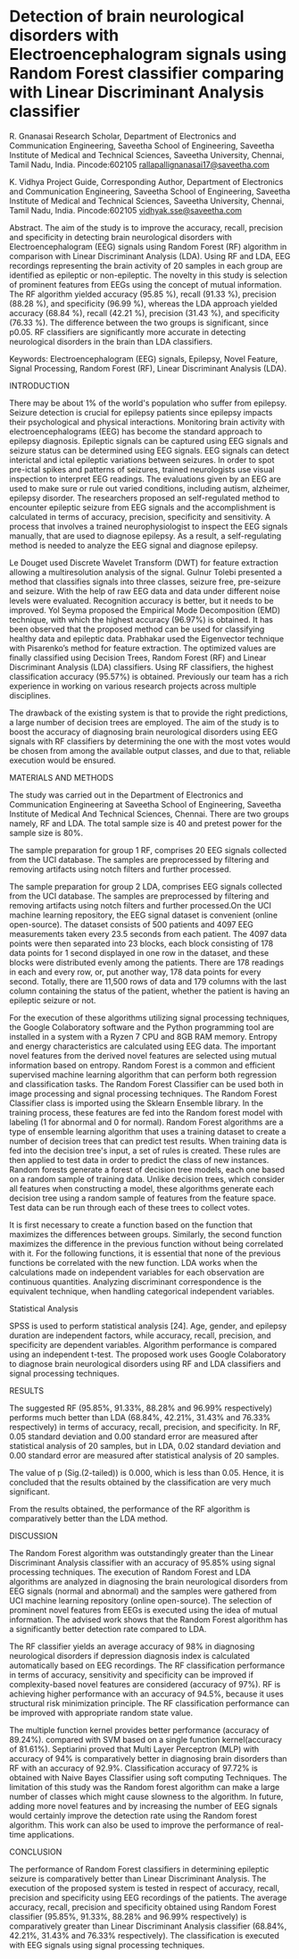 # Detection of brain neurological disorders with Electroencephalogram signals using Random Forest classifier comparing with Linear Discriminant Analysis classifier

R. Gnanasai
Research Scholar,
Department of Electronics and Communication Engineering, 
Saveetha School of Engineering,
Saveetha Institute of Medical and Technical Sciences, 
Saveetha University, Chennai, Tamil Nadu, India. Pincode:602105
rallapallignanasai17@saveetha.com


K. Vidhya
Project Guide, Corresponding Author,
Department of Electronics and Communication Engineering, 
Saveetha School of Engineering,
Saveetha Institute of Medical and Technical Sciences, 
Saveetha University, Chennai, Tamil Nadu, India. Pincode:602105
vidhyak.sse@saveetha.com


Abstract. The aim of the study is to improve the accuracy, recall, precision and specificity in detecting brain neurological disorders with Electroencephalogram (EEG) signals using Random Forest (RF) algorithm in comparison with Linear Discriminant Analysis (LDA). Using RF and LDA, EEG recordings representing the brain activity of 20 samples in each group are identified as epileptic or non-epileptic. The novelty in this study is selection of prominent features from EEGs using the concept of mutual information.  The RF algorithm yielded accuracy (95.85 %), recall (91.33 %), precision (88.28 %), and specificity (96.99 %), whereas the LDA approach yielded accuracy (68.84 %), recall (42.21 %), precision (31.43 %), and specificity (76.33 %).  The difference between the two groups is significant, since p0.05. RF classifiers are significantly more accurate in detecting neurological disorders in the brain than LDA classifiers.


Keywords: Electroencephalogram (EEG) signals, Epilepsy, Novel Feature, Signal Processing, Random Forest (RF), Linear Discriminant Analysis (LDA).

INTRODUCTION


There may be about 1% of the world's population who suffer from epilepsy. Seizure detection is crucial for epilepsy patients since epilepsy impacts their psychological and physical interactions. Monitoring brain activity with electroencephalograms (EEG) has become the standard approach to epilepsy diagnosis.  Epileptic signals can be captured using EEG signals and seizure status can be determined using EEG signals. EEG signals can detect interictal and ictal epileptic variations between seizures. In order to spot pre-ictal spikes and patterns of seizures, trained neurologists use visual inspection to interpret EEG readings. The evaluations given by an EEG are used to make sure or rule out varied conditions, including autism, alzheimer, epilepsy disorder. The researchers proposed an self-regulated method to encounter epileptic seizure from EEG signals and the accomplishment is calculated in terms of accuracy, precision, specificity and sensitivity. A process that involves a trained neurophysiologist to inspect the EEG signals manually, that are used to diagnose epilepsy. As a result, a self-regulating method is needed to analyze the EEG signal and diagnose epilepsy.

Le Douget used Discrete Wavelet Transform (DWT) for feature extraction allowing a multiresolution analysis of the signal. Gulnur Tolebi presented a method that classifies signals into three classes, seizure free, pre-seizure and seizure. With the help of raw EEG data and data under different noise levels were evaluated. Recognition accuracy is better, but it needs to be improved. Yol Seyma proposed the Empirical Mode Decomposition (EMD) technique, with which the highest accuracy (96.97%) is obtained. It has been observed that the proposed method can be used for classifying healthy data and epileptic data. Prabhakar used the Eigenvector technique with Pisarenko’s method for feature extraction. The optimized values are finally classified using Decision Trees, Random Forest (RF) and Linear Discriminant Analysis (LDA) classifiers. Using RF classifiers, the highest classification accuracy (95.57%) is obtained. Previously our team has a rich experience in working on various research projects across multiple disciplines.

The drawback of the existing system is that to provide the right predictions, a large number of decision trees are employed. The aim of the study is to boost the accuracy of diagnosing brain neurological disorders using EEG signals with RF classifiers by determining the one with the most votes would be chosen from among the available output classes, and due to that, reliable execution would be ensured.

MATERIALS AND METHODS

The study was carried out in the Department of Electronics and Communication Engineering at Saveetha School of Engineering, Saveetha Institute of Medical And Technical Sciences, Chennai. There are two groups namely, RF and LDA. The total sample size is 40 and pretest power for the sample size is 80%. 

The sample preparation for group 1 RF, comprises 20 EEG signals collected from the UCI database.  The samples are preprocessed by filtering and removing artifacts using notch filters and  further processed.

The sample preparation for group 2 LDA, comprises EEG signals collected from the UCI database.  The samples are preprocessed by filtering and removing artifacts using notch filters and  further processed.On the UCI machine learning repository, the EEG signal dataset is convenient (online open-source). The dataset consists of 500 patients and 4097 EEG measurements taken every 23.5 seconds from each patient. The 4097 data points were then separated into 23 blocks, each block consisting of 178 data points for 1 second displayed in one row in the dataset, and these blocks were distributed evenly among the patients. There are 178 readings in each and every row, or, put another way, 178 data points for every second. Totally, there are 11,500 rows of data and 179 columns with the last column containing the status of the patient, whether the patient is having an epileptic seizure or not.

For the execution of these algorithms utilizing signal processing techniques, the Google Colaboratory software and the Python programming tool are installed in a system with a Ryzen 7 CPU and 8GB RAM memory. Entropy and energy characteristics are calculated using EEG data.  The important novel features from the derived novel features are selected using mutual information based on entropy. Random Forest is a common and efficient supervised machine learning algorithm that can perform both regression and classification tasks. The Random Forest Classifier can be used both in image processing and signal processing techniques. The Random Forest Classifier class is imported using the Sklearn Ensemble library. In the training  process, these features are fed into the Random forest model with labeling (1 for abnormal and 0 for normal). Random Forest algorithms are a type of ensemble learning algorithm that uses a training dataset to create a number of decision trees that can predict test results. When training data is fed into the decision tree's input, a set of rules is created. These rules are then applied to test data in order to predict the class of new instances. Random forests generate a forest of decision tree models, each one based on a random sample of training data. Unlike decision trees, which consider all features when constructing a model, these algorithms generate each decision tree using a random sample of features from the feature space. Test data can be run through each of these trees to collect votes.

It is first necessary to create a function based on the function that maximizes the differences between groups. Similarly, the second function maximizes the difference in the previous function without being correlated with it. For the following functions, it is essential that none of the previous functions be correlated with the new function. LDA works when the calculations made on independent variables for each observation are continuous quantities. Analyzing discriminant correspondence is the equivalent technique, when handling categorical independent variables.

Statistical Analysis

SPSS is used to perform statistical analysis [24]. Age, gender, and epilepsy duration are independent factors, while accuracy, recall, precision, and specificity are dependent variables. Algorithm performance is compared using an independent t-test. The proposed work uses Google Colaboratory to diagnose brain neurological disorders using  RF and LDA classifiers and signal processing techniques.

RESULTS

The suggested RF (95.85%, 91.33%, 88.28% and 96.99% respectively) performs much better than LDA (68.84%, 42.21%, 31.43% and 76.33%  respectively) in terms of accuracy, recall, precision, and specificity. In RF, 0.05 standard deviation and 0.00 standard error are measured after statistical analysis of 20 samples, but in LDA, 0.02 standard deviation and 0.00 standard error are measured after statistical analysis of 20 samples.

The value of p (Sig.(2-tailed)) is 0.000, which is less than 0.05. Hence, it is concluded that the results obtained by the classification are very much significant. 

From the results obtained, the performance of the RF algorithm is comparatively better than the LDA method.

DISCUSSION

The Random Forest algorithm was outstandingly greater than the Linear Discriminant Analysis classifier with an accuracy of 95.85% using signal processing techniques. The execution of Random Forest and LDA algorithms are analyzed in diagnosing the brain neurological disorders from EEG signals (normal and abnormal) and the samples were gathered from UCI machine learning repository (online open-source). The selection of prominent novel features from EEGs is executed using the idea of mutual information. The advised work shows that the Random Forest algorithm has a significantly better detection rate compared to LDA.

The RF classifier yields an average accuracy of 98% in diagnosing neurological disorders if  depression diagnosis index is calculated automatically based on EEG recordings. The RF classification performance in terms of accuracy, sensitivity and specificity can be improved if complexity-based novel features are considered (accuracy of 97%). RF is achieving higher performance with an accuracy of 94.5%, because it uses structural risk minimization principle. The RF classification performance can be improved with appropriate random state value. 

 The multiple function kernel provides better performance (accuracy of 89.24%). compared with SVM based on a single function kernel(accuracy of 81.61%). Septiarini proved that Multi Layer Perceptron (MLP) with accuracy of 94% is comparatively better in diagnosing brain disorders than RF with an accuracy of 92.9%. Classification accuracy of 97.72% is obtained with Naive Bayes Classifier using soft computing Techniques.
The limitation of this study was the Random forest algorithm can make a large number of classes which might cause slowness to the algorithm. In future, adding more novel features and by increasing the number of EEG signals would certainly improve the detection rate using the Random forest algorithm. This work can also be used to improve the performance of real-time applications.

CONCLUSION 

The performance of Random Forest classifiers in determining epileptic seizure is comparatively better than Linear Discriminant Analysis. The execution of the proposed system is tested in respect of accuracy, recall, precision and specificity using EEG recordings of the patients. The average accuracy, recall, precision and specificity  obtained using Random Forest classifier (95.85%, 91.33%, 88.28% and 96.99% respectively) is comparatively greater than Linear Discriminant Analysis classifier (68.84%, 42.21%, 31.43% and 76.33% respectively). The classification is executed with EEG signals using signal processing techniques.
